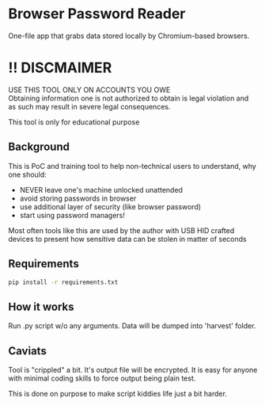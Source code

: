 # Browser Password Reader

One-file app that grabs data stored locally by Chromium-based browsers.

# :bangbang: DISCMAIMER

USE THIS TOOL ONLY ON ACCOUNTS YOU OWE  
Obtaining information one is not authorized to obtain is legal violation
and as such may result in severe legal consequences.  

This tool is only for educational purpose

## Background

This is PoC and training tool to help non-technical users to understand,
why one should:

* NEVER leave one's machine unlocked unattended
* avoid storing passwords in browser
* use additional layer of security (like browser password)
* start using password managers!

Most often tools like this are used by the author with USB HID crafted devices
to present how sensitive data can be stolen in matter of seconds

## Requirements
   ```cmd
   pip install -r requirements.txt
   ```

## How it works

Run .py script w/o any arguments. Data will be dumped into 'harvest' folder.

## Caviats

Tool is "crippled" a bit. It's output file will be encrypted.
It is easy for anyone with minimal coding skills to force output being plain test.

This is done on purpose to make script kiddies life just a bit harder.
